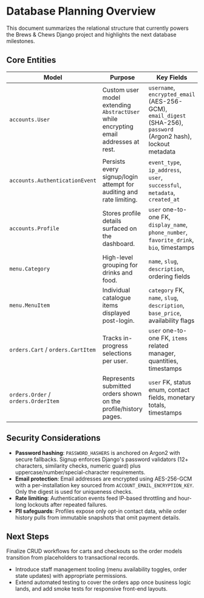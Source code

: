 # Database Planning Overview

This document summarizes the relational structure that currently powers the Brews & Chews Django project and highlights the next database milestones.

## Core Entities

| Model | Purpose | Key Fields |
| --- | --- | --- |
| `accounts.User` | Custom user model extending `AbstractUser` while encrypting email addresses at rest. | `username`, `encrypted_email` (AES-256-GCM), `email_digest` (SHA-256), `password` (Argon2 hash), lockout metadata |
| `accounts.AuthenticationEvent` | Persists every signup/login attempt for auditing and rate limiting. | `event_type`, `ip_address`, `user`, `successful`, `metadata`, `created_at` |
| `accounts.Profile` | Stores profile details surfaced on the dashboard. | `user` one-to-one FK, `display_name`, `phone_number`, `favorite_drink`, `bio`, timestamps |
| `menu.Category` | High-level grouping for drinks and food. | `name`, `slug`, `description`, ordering fields |
| `menu.MenuItem` | Individual catalogue items displayed post-login. | `category` FK, `name`, `slug`, `description`, `base_price`, availability flags |
| `orders.Cart` / `orders.CartItem` | Tracks in-progress selections per user. | `user` one-to-one FK, `items` related manager, quantities, timestamps |
| `orders.Order` / `orders.OrderItem` | Represents submitted orders shown on the profile/history pages. | `user` FK, status enum, contact fields, monetary totals, timestamps |

## Security Considerations

* **Password hashing**: `PASSWORD_HASHERS` is anchored on Argon2 with secure fallbacks. Signup enforces Django's password validators (12+ characters, similarity checks, numeric guard) plus uppercase/number/special-character requirements.
* **Email protection**: Email addresses are encrypted using AES-256-GCM with a per-installation key sourced from `ACCOUNT_EMAIL_ENCRYPTION_KEY`. Only the digest is used for uniqueness checks.
* **Rate limiting**: Authentication events feed IP-based throttling and hour-long lockouts after repeated failures.
* **PII safeguards**: Profiles expose only opt-in contact data, while order history pulls from immutable snapshots that omit payment details.

## Next Steps

Finalize CRUD workflows for carts and checkouts so the order models transition from placeholders to transactional records.
* Introduce staff management tooling (menu availability toggles, order state updates) with appropriate permissions.
* Extend automated testing to cover the orders app once business logic lands, and add smoke tests for responsive front-end layouts.